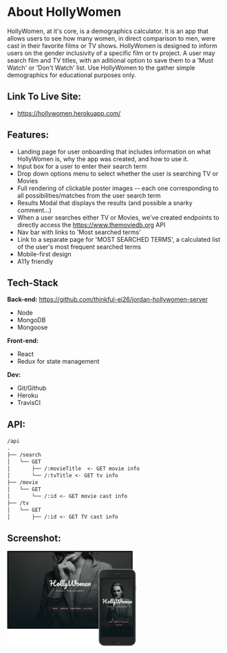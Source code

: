 # About HollyWomen

HollyWomen, at it's core, is a demographics calculator. It is an app that allows users to see how many women, in direct comparison to men, were cast in their favorite films or TV shows. HollyWomen is designed to inform users on the gender inclusivity of a specific film or tv project. A user may search film and TV titles, with an aditional option to save them to a 'Must Watch' or 'Don't Watch' list. Use HollyWomen to the gather simple demographics for educational purposes only. 

## Link To Live Site: 
- https://hollywomen.herokuapp.com/

## Features:

- Landing page for user onboarding that includes information on what HollyWomen is, why the app was created, and how to use it. 
- Input box for a user to enter their search term
- Drop down options menu to select whether the user is searching TV or Movies
- Full rendering of clickable poster images -- each one corresponding to all possibilities/matches from the user search term
- Results Modal that displays the results (and possible a snarky comment...) 
- When a user searches either TV or Movies, we've created endpoints to directly access the https://www.themoviedb.org API 
- Nav bar with links to 'Most searched terms'
- Link to a separate page for 'MOST SEARCHED TERMS', a calculated list of the user's most frequent searched terms 
- Mobile-first design
- A11y friendly

## Tech-Stack
**Back-end:**
https://github.com/thinkful-ei26/jordan-hollywomen-server
- Node
- MongoDB 
- Mongoose

**Front-end:**
- React 
- Redux for state management

**Dev:**
- Git/Github
- Heroku
- TravisCI

## API:
```
/api
.
├── /search
│   └── GET
│       ├── /:movieTitle  <- GET movie info
│       └── /:tvTitle <- GET tv info
├── /movie
│   └── GET
│       └── /:id <- GET movie cast info
├── /tv
│   └── GET
│       ├── /:id <- GET TV cast info
```

## Screenshot:
<img src='./src/assets/holly-double.png' alt='HollyWomen Screenshot' width='300px'/>
